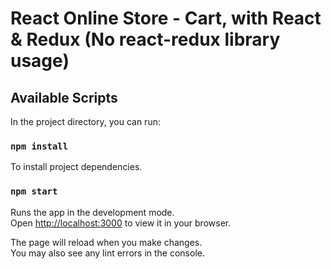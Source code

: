 # React Online Store - Cart, with React & Redux (No react-redux library usage)

## Available Scripts

In the project directory, you can run:

### `npm install`

To install project dependencies.

### `npm start`

Runs the app in the development mode.\
Open [http://localhost:3000](http://localhost:3000) to view it in your browser.

The page will reload when you make changes.\
You may also see any lint errors in the console.



